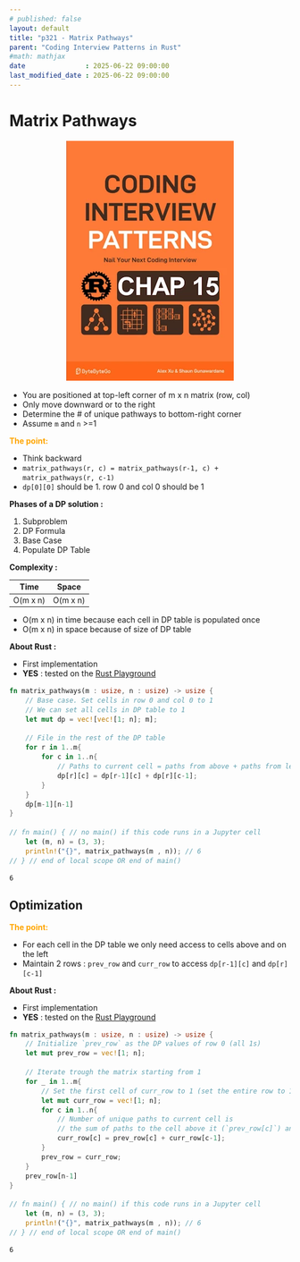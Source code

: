 ```yaml
---
# published: false
layout: default
title: "p321 - Matrix Pathways"
parent: "Coding Interview Patterns in Rust"
#math: mathjax
date               : 2025-06-22 09:00:00
last_modified_date : 2025-06-22 09:00:00
---
```


# Matrix Pathways

<div align="center">
<img src="../assets/chap_15.webp" alt="" width="300" loading="lazy"/>
</div>

* You are positioned at top-left corner of m x n matrix (row, col)
* Only move downward or to the right
* Determine the # of unique pathways to bottom-right corner
* Assume `m` and `n` >=1

<span style="color:orange"><b>The point:</b></span>

* Think backward
* `matrix_pathways(r, c) = matrix_pathways(r-1, c) + matrix_pathways(r, c-1)`
*  `dp[0][0]` should be 1. row 0 and col 0 should be 1 




**Phases of a DP solution :**
1. Subproblem
1. DP Formula
1. Base Case
1. Populate DP Table




**Complexity :**

| Time           | Space     |
|----------------|-----------|
| O(m x n)       | O(m x n) |

* O(m x n) in time because each cell in DP table is populated once
* O(m x n) in space because of size of DP table


**About Rust :**
* First implementation
* **YES** : tested on the [Rust Playground](https://play.rust-lang.org/)







<!-- <span style="color:red"><b>TODO : </b></span> 
* Add comments in code -->


<!-- * <span style="color:lime"><b>Preferred solution?</b></span>      -->




```rust
fn matrix_pathways(m : usize, n : usize) -> usize {
    // Base case. Set cells in row 0 and col 0 to 1
    // We can set all cells in DP table to 1
    let mut dp = vec![vec![1; n]; m];

    // File in the rest of the DP table
    for r in 1..m{
        for c in 1..n{
            // Paths to current cell = paths from above + paths from left
            dp[r][c] = dp[r-1][c] + dp[r][c-1];
        }
    }
    dp[m-1][n-1]
}

// fn main() { // no main() if this code runs in a Jupyter cell
    let (m, n) = (3, 3);
    println!("{}", matrix_pathways(m , n)); // 6
// } // end of local scope OR end of main()
```

    6


## Optimization

<span style="color:orange"><b>The point:</b></span>

* For each cell in the DP table we only need access to cells above and on the left
* Maintain 2 rows : `prev_row` and `curr_row` to access `dp[r-1][c]` and `dp[r][c-1]`



**About Rust :**
* First implementation
* **YES** : tested on the [Rust Playground](https://play.rust-lang.org/)





```rust
fn matrix_pathways(m : usize, n : usize) -> usize {
    // Initialize `prev_row` as the DP values of row 0 (all 1s)
    let mut prev_row = vec![1; n];

    // Iterate trough the matrix starting from 1
    for _ in 1..m{
        // Set the first cell of curr_row to 1 (set the entire row to 1)
        let mut curr_row = vec![1; n];
        for c in 1..n{
            // Number of unique paths to current cell is 
            // the sum of paths to the cell above it (`prev_row[c]`) and the sum of path to the cell on the left (`curr_row[c-1]`)
            curr_row[c] = prev_row[c] + curr_row[c-1];
        }
        prev_row = curr_row;
    }
    prev_row[n-1]
}

// fn main() { // no main() if this code runs in a Jupyter cell
    let (m, n) = (3, 3);
    println!("{}", matrix_pathways(m , n)); // 6
// } // end of local scope OR end of main()
```

    6

